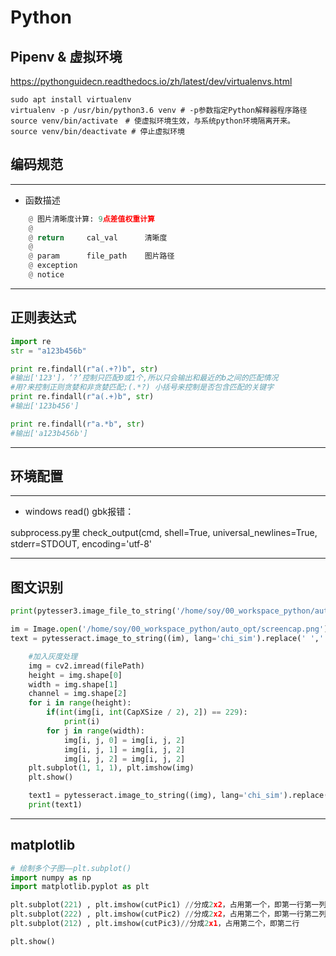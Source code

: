 Python
======

Pipenv & 虚拟环境
-------------

https://pythonguidecn.readthedocs.io/zh/latest/dev/virtualenvs.html

```shell
sudo apt install virtualenv
virtualenv -p /usr/bin/python3.6 venv # -p参数指定Python解释器程序路径
source venv/bin/activate　# 使虚拟环境生效，与系统python环境隔离开来。
source venv/bin/deactivate # 停止虚拟环境
```



编码规范
----

*****


* 函数描述

```python
	@ 图片清晰度计算: 9点差值权重计算
	@
	@ return     cal_val      清晰度
	@
	@ param      file_path    图片路径
	@ exception
	@ notice
```

*****


正则表达式
-----
```python
import re
str = "a123b456b"

print re.findall(r"a(.+?)b", str)
#输出['123']，‘?’控制只匹配0或1个,所以只会输出和最近的b之间的匹配情况
#用?来控制正则贪婪和非贪婪匹配;(.*?) 小括号来控制是否包含匹配的关键字
print re.findall(r"a(.+)b", str)
#输出['123b456']

print re.findall(r"a.*b", str)
#输出['a123b456b']
```



*****


环境配置
----

*****



* windows read() gbk报错：

subprocess.py里
	check_output(cmd, shell=True, universal_newlines=True, stderr=STDOUT, encoding='utf-8'



*****


图文识别
----
```python
print(pytesser3.image_file_to_string('/home/soy/00_workspace_python/auto_opt/en_chsim.png'))

im = Image.open('/home/soy/00_workspace_python/auto_opt/screencap.png')
text = pytesseract.image_to_string((im), lang='chi_sim').replace(' ','')

	#加入灰度处理
	img = cv2.imread(filePath)
	height = img.shape[0]
	width = img.shape[1]
	channel = img.shape[2]
	for i in range(height):
		if(int(img[i, int(CapXSize / 2), 2]) == 229):
			print(i)
		for j in range(width):
			img[i, j, 0] = img[i, j, 2]
			img[i, j, 1] = img[i, j, 2]
			img[i, j, 2] = img[i, j, 2]
	plt.subplot(1, 1, 1), plt.imshow(img)
	plt.show()

	text1 = pytesseract.image_to_string((img), lang='chi_sim').replace(' ','')
	print(text1)
```



*****


matplotlib
----------

```python
# 绘制多个子图——plt.subplot()
import numpy as np   
import matplotlib.pyplot as plt   

plt.subplot(221) , plt.imshow(cutPic1) //分成2x2，占用第一个，即第一行第一列的子图  
plt.subplot(222) , plt.imshow(cutPic2) //分成2x2，占用第二个，即第一行第二列的子图  
plt.subplot(212) , plt.imshow(cutPic3)//分成2x1，占用第二个，即第二行  

plt.show()  
```